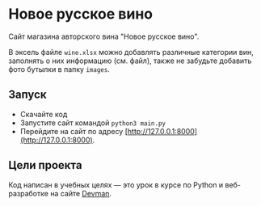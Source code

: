 # Новое русское вино

Сайт магазина авторского вина "Новое русское вино".
  
В эксель файле `wine.xlsx` можно добавлять различные категории вин, заполнять о них информацию (см. файл), также не забудьте добавить фото бутылки в папку `images`.

## Запуск

- Скачайте код
- Запустите сайт командой `python3 main.py`
- Перейдите на сайт по адресу [http://127.0.0.1:8000](http://127.0.0.1:8000).

## Цели проекта

Код написан в учебных целях — это урок в курсе по Python и веб-разработке на сайте [Devman](https://dvmn.org).
